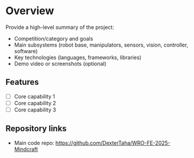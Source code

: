 # Overview

Provide a high-level summary of the project:
- Competition/category and goals
- Main subsystems (robot base, manipulators, sensors, vision, controller, software)
- Key technologies (languages, frameworks, libraries)
- Demo video or screenshots (optional)

## Features
- [ ] Core capability 1
- [ ] Core capability 2
- [ ] Core capability 3

## Repository links
- Main code repo: https://github.com/DexterTaha/WRO-FE-2025-Mindcraft
